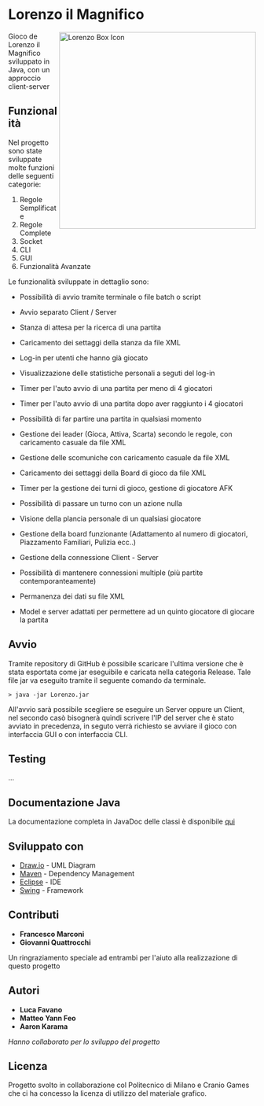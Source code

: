 # Lorenzo il Magnifico

<img src="http://oi65.tinypic.com/6zshm1.jpg" width="400" alt="Lorenzo Box Icon" align="right" />

Gioco de Lorenzo il Magnifico sviluppato in Java, con un approccio client-server

## Funzionalità

Nel progetto sono state sviluppate molte funzioni delle seguenti categorie:
1) Regole Semplificate
2) Regole Complete
3) Socket
4) CLI
5) GUI
6) Funzionalità Avanzate

Le funzionalità sviluppate in dettaglio sono:

- Possibilità di avvio tramite terminale o file batch o script
- Avvio separato Client / Server
- Stanza di attesa per la ricerca di una partita

- Caricamento dei settaggi della stanza da file XML
- Log-in per utenti che hanno già giocato
- Visualizzazione delle statistiche personali a seguti del log-in
- Timer per l'auto avvio di una partita per meno di 4 giocatori
- Timer per l'auto avvio di una partita dopo aver raggiunto i 4 giocatori
- Possibilità di far partire una partita in qualsiasi momento

- Gestione dei leader (Gioca, Attiva, Scarta) secondo le regole, con caricamento casuale da file XML 
- Gestione delle scomuniche con caricamento casuale da file XML
- Caricamento dei settaggi della Board di gioco da file XML
- Timer per la gestione dei turni di gioco, gestione di giocatore AFK
- Possibilità di passare un turno con un azione nulla
- Visione della plancia personale di un qualsiasi giocatore
- Gestione della board funzionante (Adattamento al numero di giocatori, Piazzamento Familiari, Pulizia ecc..)

- Gestione della connessione Client - Server
- Possibilità di mantenere connessioni multiple (più partite contemporanteamente)
- Permanenza dei dati su file XML

- Model e server adattati per permettere ad un quinto giocatore di giocare la partita


## Avvio
Tramite repository di GitHub è possibile scaricare l'ultima versione che è stata esportata come jar eseguibile e caricata nella categoria Release. Tale file jar va eseguito tramite il seguente comando da terminale.

```shell
> java -jar Lorenzo.jar
```

All'avvio sarà possibile scegliere se eseguire un Server oppure un Client, nel secondo casò bisognerà quindi scrivere l'IP del server che è stato avviato in precedenza, in seguto verrà richiesto se avviare il gioco con interfaccia GUI o con interfaccia CLI.

## Testing

...

## Documentazione Java

La documentazione completa in JavaDoc delle classi è disponibile [qui](https://mfeo15.github.io/lorenzo-magnifico-ps06/)

## Sviluppato con

* [Draw.io](http://www.draw.io/) - UML Diagram
* [Maven](https://maven.apache.org/) - Dependency Management
* [Eclipse](https://www.eclipse.org/) - IDE
* [Swing](https://docs.oracle.com/javase/8/docs/api/javax/swing/package-summary.html) - Framework

## Contributi

* **Francesco Marconi** 
* **Giovanni Quattrocchi** 

Un ringraziamento speciale ad entrambi per l'aiuto alla realizzazione di questo progetto


## Autori

* **Luca Favano** 
* **Matteo Yann Feo** 
* **Aaron Karama** 

*Hanno collaborato per lo sviluppo del progetto* 

## Licenza

Progetto svolto in collaborazione col Politecnico di Milano e Cranio Games che ci ha concesso la licenza di utilizzo del materiale grafico.
